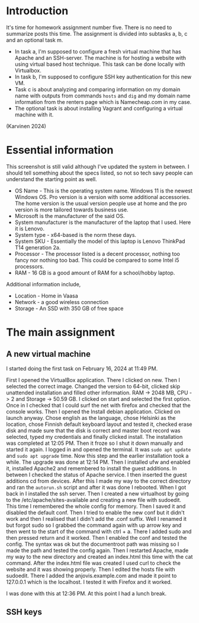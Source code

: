 # Introduction

It's time for homework assignment number five. There is no need to summarize posts this time. The assignment is divided into subtasks a, b, c and an optional task m.

- In task a, I'm supposed to configure a fresh virtual machine that has Apache and an SSH-server. The machine is for hosting a website with using virtual based host technique. This task can be done locally with Virtualbox.
- In task b, I'm supposed to configure SSH key authentication for this new VM.
- Task c is about analyzing and comparing information on my domain name with outputs from commands `hosts` and `dig` and my domain name information from the renters page which is Namecheap.com in my case.
- The optional task is about installing Vagrant and configuring a virtual machine with it.

(Karvinen 2024)

# Essential information



This screenshot is still valid although I've updated the system in between. I should tell something about the specs listed, so not so tech savy people can understand the starting point as well.
- OS Name - This is the operating system name. Windows 11 is the newest Windows OS. Pro version is a version with some additional accessories. The home version is the usual version people use at home and the pro version is more tailored towards business use.
- Microsoft is the manufacturer of the said OS.
- System manufacturer is the manufacturer of the laptop that I used. Here it is Lenovo.
- System type - x64-based is the norm these days.
- System SKU - Essentially the model of this laptop is Lenovo ThinkPad T14 generation 2a.
- Processor - The processor listed is a decent processor, nothing too fancy nor nothing too bad. This could be compared to some Intel i5 processors.
- RAM - 16 GB is a good amount of RAM for a school/hobby laptop.

Additional information include,
- Location - Home in Vaasa
- Network - a good wireless connection
- Storage - An SSD with 350 GB of free space

# The main assignment

## A new virtual machine

I started doing the first task on February 16, 2024 at 11:49 PM.

First I opened the VirtualBox application. There I clicked on new. Then I selected the correct image. Changed the version to 64-bit, clicked skip unattended installation and filled other information. RAM -> 2048 MB, CPU -> 2 and Storage -> 50.59 GB. I clicked on start and selected the first option. Once in I checked that I could surf the net with firefox and checked that the console works. Then I opened the Install debian application. Clicked on launch anyway. Chose english as the language, chose Helsinki as the location, chose Finnish default keyboard layout and tested it, checked erase disk and made sure that the disk is correct and master boot record was selected, typed my credentials and finally clicked install. The installation was completed at 12:05 PM. Then it froze so I shut it down manually and started it again. I logged in and opened the terminal. It was `sudo apt update` and `sudo apt upgrade` time. Now this step and the earlier installation took a while. The upgrade was done at 12:14 PM. Then I installed ufw and enabled it, installed Apache2 and remembered to install the guest additions. In between I checked the status of Apache service. I then inserted the guest additions cd from devices. After this I made my way to the correct directory and ran the `autorun.sh` script and after it was done I rebooted. When I got back in I installed the ssh server. Then I created a new virtualhost by going to the /etc/apache/sites-available and creating a new file with sudoedit. This time I remembered the whole config for memory. Then I saved it and disabled the default conf. Then I tried to enable the new conf but it didn't work and then I realised that I didn't add the .conf suffix. Well I renamed it but forgot sudo so I grabbed the command again with up arrow key and then went to the start of the command with ctrl + a. There I added sudo and then pressed return and it worked. Then I enabled the conf and tested the config. The syntax was ok but the documentroot path was missing so I made the path and tested the config again. Then I restarted Apache, made my way to the new directory and created an index.html this time with the cat command. After the index.html file was created I used curl to check the website and it was showing properly. Then I edited the hosts file with sudoedit. There I added the anjovis.example.com and made it point to 127.0.0.1 which is the localhost. I tested it with Firefox and it worked.

I was done with this at 12:36 PM. At this point I had a lunch break.

## SSH keys
